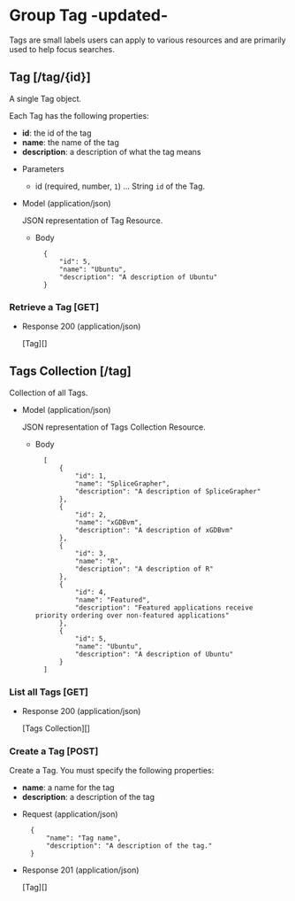# Group Tag -updated-
Tags are small labels users can apply to various resources and are primarily used to help focus searches.

## Tag [/tag/{id}]
A single Tag object.

Each Tag has the following properties:

- **id**: the id of the tag
- **name**: the name of the tag
- **description**: a description of what the tag means

+ Parameters
    + id (required, number, `1`) ... String `id` of the Tag.
    
+ Model (application/json)

    JSON representation of Tag Resource.

    + Body

            {
                "id": 5,
                "name": "Ubuntu",
                "description": "A description of Ubuntu"
            }

### Retrieve a Tag [GET]
+ Response 200 (application/json)

    [Tag][]          

## Tags Collection [/tag]
Collection of all Tags.

+ Model (application/json)

    JSON representation of Tags Collection Resource.

    + Body

            [
                {
                    "id": 1,
                    "name": "SpliceGrapher",
                    "description": "A description of SpliceGrapher"
                },
                {
                    "id": 2,
                    "name": "xGDBvm",
                    "description": "A description of xGDBvm"
                },
                {
                    "id": 3,
                    "name": "R",
                    "description": "A description of R"
                },
                {
                    "id": 4,
                    "name": "Featured",
                    "description": "Featured applications receive priority ordering over non-featured applications"
                },
                {
                    "id": 5,
                    "name": "Ubuntu",
                    "description": "A description of Ubuntu"
                }
            ]

### List all Tags [GET]
+ Response 200 (application/json)

    [Tags Collection][]

### Create a Tag [POST]
Create a Tag.  You must specify the following properties:

- **name**: a name for the tag
- **description**: a description of the tag

+ Request (application/json)

        {
            "name": "Tag name",
            "description": "A description of the tag."
        }

+ Response 201 (application/json)

    [Tag][]

